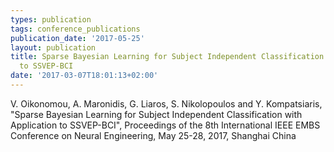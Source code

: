 ```yaml
---
types: publication
tags: conference_publications
publication_date: '2017-05-25'
layout: publication
title: Sparse Bayesian Learning for Subject Independent Classification with Application
  to SSVEP-BCI
date: '2017-03-07T18:01:13+02:00'
---
```

<p>V. Oikonomou, A. Maronidis, G. Liaros, S. Nikolopoulos and Y. Kompatsiaris, "Sparse Bayesian Learning for Subject Independent Classification with Application to SSVEP-BCI", Proceedings of the 8th International IEEE EMBS Conference on Neural Engineering, May 25-28, 2017, Shanghai China</p>
